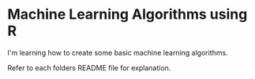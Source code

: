 # Machine Learning Algorithms using R

I'm learning how to create some basic machine learning algorithms.

Refer to each folders README file for explanation.

